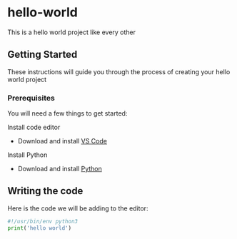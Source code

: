 # hello-world

This is a hello world project like every other

## Getting Started

These instructions will guide you through the process of creating your hello world project

### Prerequisites

You will need a few things to get started:

Install code editor

* Download and install [VS Code](https://code.visualstudio.com/Download)

Install Python

* Download and install [Python](https://www.python.org/downloads/)

## Writing the code

Here is the code we will be adding to the editor:

```python
#!/usr/bin/env python3
print('hello world')
```
